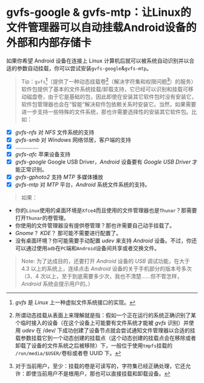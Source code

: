 <link href="../../css/style.css" rel="stylesheet" type="text/css" />

# gvfs-google & gvfs-mtp：让Linux的文件管理器可以自动挂载Android设备的外部和内部存储卡

如果你希望 Android 设备在连接上 Linux 计算机后就可以被系统自动识别并以合适的参数自动挂载，你可以尝试安装`gvfs-google`&`gvfs-mtp`。

> Tip：`gvfs`[^0]（提供了一种动态挂载卷[^1]（解决字符集和权限问题[^2]）的服务）软件包提供了基本的文件系统挂载/卸载支持，它已经可以识别和挂载可移动磁盘卷，由于它是基础的包，因此即使在安装其它软件包时没有安装它，软件包管理器也会在“智能”解决软件包依赖关系时安装它。当然，如果需要进一步支持一些特殊的文件系统，那也许需要选择性的安装其它软件包。比如：

 - [x] *gvfs-nfs* 对 *NFS* 文件系统的支持
 - [x] *gvfs-smb* 对 *Windows* 网络邻居，客户端的支持
 - [x] ...............
 - [x] *gvfs-afc* 苹果设备支持
 - [x] *gvfs-google*  Google USB Driver，*Android* 设备要有 *Google USB Driver* 才能正常识别。
 - [x] *gvfs-gphoto2* 支持 *MTP* 多媒体播放
 - [x] *gvfs-mtp* 对 *MTP* 平台，*Android* 系统文件系统的支持。

>如果：

+ 你的`Linux`使用的桌面环境是`Xfce4`而且使用的文件管理器也是`Thunar`？那需要打开`Thunar`的卷管理。
+ 你使用的文件管理器没有提供卷管理？那也许需要自己动手挂载了。
+ *Gnome*？ *KDE*？ 那可能不需要进行配置了。
+ 没有桌面环境？你可能需要手动配置 *udev* 来支持 *Android* 设备。不过，你还可以通过使用`adb`在`PC`端和`Android`设备间共享或者交换文件。

> Note: 为了达成目的，还要打开 *Android* 设备的 *USB* 调试功能，在大于 4.3 以上的系统上，连续点击 *Android* 设备的关于手机部分的版本号多次（3、4 次以上，至于到底需要多少次，我也不清楚……但不管怎样，*Android* 系统会提示用户的。）

[^0]: *gvfs* 是 *Linux* 上一种虚拟文件系统接口的实现。

[^1]: 所谓动态挂载从表面上来理解就是指：假如一个正在运行的系统正确识别了某个临时接入的设备（在这个设备上可能要有文件系统才能被 *gvfs* 识别）并使用 *udev* 在 /dev/ 下成功创建了设备节点就会尝试通知文件管理器以合适的挂载参数挂载它到一个动态创建的挂载点（这个动态创建的挂载点会在移除或者卸载了设备的文件系统之后被移除）下，一般位于使用`tmpfs`挂载的 `/run/media/$USER/`卷标或者卷 UUID 下。

[^2]: 对于当前用户，至少：挂载的卷是可读写的，字符集已经正确处理，它还允许：即使当前用户不是根用户，那也可以直接挂载和卸载设备。

